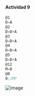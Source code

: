 #### Actividad 9

``` asm
@1 
D=A 
@2 
D=D+A 
@3 
D=D+A 
@4 
D=D+A 
@5 
D=D+A 
@12 
M=D 
@0 
0;JMP
```
![image](https://github.com/user-attachments/assets/c0db0525-4d08-4ca7-9ec4-03b0a2479603)
